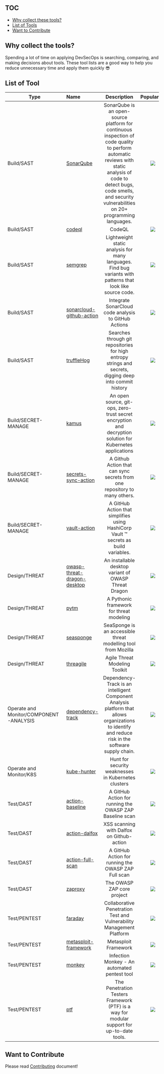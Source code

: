 ## TOC
- [Why collect these tools?](#why-collect-these-tools-)
- [List of Tools](#list-of-tools)
- [Want to Contribute](#Want-to-Contribute)


## Why collect the tools?
Spending a lot of time on applying DevSecOps is searching, comparing, and making decisions about tools. These tool lists are a good way to help you reduce unnecessary time and apply them quickly 😎

## List of Tool
| Type | Name | Description | Popularity | Language |
| ---------- | :---------- | :----------: | :----------: | :----------: | 
| Build/SAST  | [SonarQube](https://www.sonarqube.org/) |  SonarQube is an open-source platform for continuous inspection of code quality to perform automatic reviews with static analysis of code to detect bugs, code smells, and security vulnerabilities on 20+ programming languages.|![](https://img.shields.io/static/v1?label=&message=it's%20not%20github&color=gray)|![](https://img.shields.io/static/v1?label=&message=it's%20not%20github&color=gray)
| Build/SAST | [codeql](https://github.com/github/codeql) | CodeQL | ![](https://img.shields.io/github/stars/github/codeql) | ![](https://img.shields.io/github/languages/top/github/codeql) |
| Build/SAST | [semgrep](https://github.com/returntocorp/semgrep) | Lightweight static analysis for many languages. Find bug variants with patterns that look like source code. | ![](https://img.shields.io/github/stars/returntocorp/semgrep) | ![](https://img.shields.io/github/languages/top/returntocorp/semgrep) |
| Build/SAST | [sonarcloud-github-action](https://github.com/SonarSource/sonarcloud-github-action) | Integrate SonarCloud code analysis to GitHub Actions | ![](https://img.shields.io/github/stars/SonarSource/sonarcloud-github-action) | ![](https://img.shields.io/github/languages/top/SonarSource/sonarcloud-github-action) |
| Build/SAST | [truffleHog](https://github.com/trufflesecurity/truffleHog) | Searches through git repositories for high entropy strings and secrets, digging deep into commit history | ![](https://img.shields.io/github/stars/trufflesecurity/truffleHog) | ![](https://img.shields.io/github/languages/top/trufflesecurity/truffleHog) |
| Build/SECRET-MANAGE | [kamus](https://github.com/Soluto/kamus) | An open source, git-ops, zero-trust secret encryption and decryption solution for Kubernetes applications | ![](https://img.shields.io/github/stars/Soluto/kamus) | ![](https://img.shields.io/github/languages/top/Soluto/kamus) |
| Build/SECRET-MANAGE | [secrets-sync-action](https://github.com/google/secrets-sync-action) | A Github Action that can sync secrets from one repository to many others. | ![](https://img.shields.io/github/stars/google/secrets-sync-action) | ![](https://img.shields.io/github/languages/top/google/secrets-sync-action) |
| Build/SECRET-MANAGE | [vault-action](https://github.com/hashicorp/vault-action) | A GitHub Action that simplifies using HashiCorp Vault ™ secrets as build variables. | ![](https://img.shields.io/github/stars/hashicorp/vault-action) | ![](https://img.shields.io/github/languages/top/hashicorp/vault-action) |
| Design/THREAT | [owasp-threat-dragon-desktop](https://github.com/mike-goodwin/owasp-threat-dragon-desktop) | An installable desktop variant of OWASP Threat Dragon | ![](https://img.shields.io/github/stars/mike-goodwin/owasp-threat-dragon-desktop) | ![](https://img.shields.io/github/languages/top/mike-goodwin/owasp-threat-dragon-desktop) |
| Design/THREAT | [pytm](https://github.com/izar/pytm) | A Pythonic framework for threat modeling | ![](https://img.shields.io/github/stars/izar/pytm) | ![](https://img.shields.io/github/languages/top/izar/pytm) |
| Design/THREAT | [seasponge](https://github.com/mozilla/seasponge) | SeaSponge is an accessible threat modelling tool from Mozilla | ![](https://img.shields.io/github/stars/mozilla/seasponge) | ![](https://img.shields.io/github/languages/top/mozilla/seasponge) |
| Design/THREAT | [threagile](https://github.com/Threagile/threagile) | Agile Threat Modeling Toolkit | ![](https://img.shields.io/github/stars/Threagile/threagile) | ![](https://img.shields.io/github/languages/top/Threagile/threagile) |
| Operate and Monitor/COMPONENT-ANALYSIS | [dependency-track](https://github.com/DependencyTrack/dependency-track) | Dependency-Track is an intelligent Component Analysis platform that allows organizations to identify and reduce risk in the software supply chain. | ![](https://img.shields.io/github/stars/DependencyTrack/dependency-track) | ![](https://img.shields.io/github/languages/top/DependencyTrack/dependency-track) |
| Operate and Monitor/K8S | [kube-hunter](https://github.com/aquasecurity/kube-hunter) | Hunt for security weaknesses in Kubernetes clusters | ![](https://img.shields.io/github/stars/aquasecurity/kube-hunter) | ![](https://img.shields.io/github/languages/top/aquasecurity/kube-hunter) |
| Test/DAST | [action-baseline](https://github.com/zaproxy/action-baseline) | A GitHub Action for running the OWASP ZAP Baseline scan | ![](https://img.shields.io/github/stars/zaproxy/action-baseline) | ![](https://img.shields.io/github/languages/top/zaproxy/action-baseline) |
| Test/DAST | [action-dalfox](https://github.com/hahwul/action-dalfox) | XSS scanning with Dalfox on Github-action | ![](https://img.shields.io/github/stars/hahwul/action-dalfox) | ![](https://img.shields.io/github/languages/top/hahwul/action-dalfox) |
| Test/DAST | [action-full-scan](https://github.com/zaproxy/action-full-scan) | A GitHub Action for running the OWASP ZAP Full scan | ![](https://img.shields.io/github/stars/zaproxy/action-full-scan) | ![](https://img.shields.io/github/languages/top/zaproxy/action-full-scan) |
| Test/DAST | [zaproxy](https://github.com/zaproxy/zaproxy) | The OWASP ZAP core project | ![](https://img.shields.io/github/stars/zaproxy/zaproxy) | ![](https://img.shields.io/github/languages/top/zaproxy/zaproxy) |
| Test/PENTEST | [faraday](https://github.com/infobyte/faraday) | Collaborative Penetration Test and Vulnerability Management Platform | ![](https://img.shields.io/github/stars/infobyte/faraday) | ![](https://img.shields.io/github/languages/top/infobyte/faraday) |
| Test/PENTEST | [metasploit-framework](https://github.com/rapid7/metasploit-framework) | Metasploit Framework | ![](https://img.shields.io/github/stars/rapid7/metasploit-framework) | ![](https://img.shields.io/github/languages/top/rapid7/metasploit-framework) |
| Test/PENTEST | [monkey](https://github.com/guardicore/monkey) | Infection Monkey - An automated pentest tool | ![](https://img.shields.io/github/stars/guardicore/monkey) | ![](https://img.shields.io/github/languages/top/guardicore/monkey) |
| Test/PENTEST | [ptf](https://github.com/trustedsec/ptf) | The Penetration Testers Framework (PTF) is a way for modular support for up-to-date tools. | ![](https://img.shields.io/github/stars/trustedsec/ptf) | ![](https://img.shields.io/github/languages/top/trustedsec/ptf) |

## Want to Contribute
Please read [Contributing](https://github.com/Lino-DC/DevSecOps/blob/main/CONTRIBUTING.md) document!
